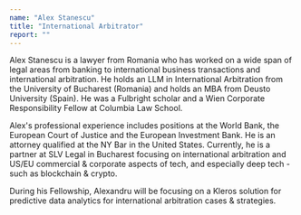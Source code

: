 ```yaml
---
name: "Alex Stanescu"
title: "International Arbitrator"
report: ""
---
```


Alex Stanescu is a lawyer from Romania who has worked on a wide span of legal areas from banking to international business transactions and international arbitration. He holds an LLM in International Arbitration from the University of Bucharest (Romania) and holds an MBA from Deusto University (Spain). He was a Fulbright scholar and a Wien Corporate Responsibility Fellow at Columbia Law School.

Alex's professional experience includes positions at the World Bank, the European Court of Justice and the European Investment Bank. He is an attorney qualified at the NY Bar in the United States. Currently, he is a partner at SLV Legal in Bucharest focusing on international arbitration and US/EU commercial & corporate aspects of tech, and especially deep tech - such as blockchain & crypto.

During his Fellowship, Alexandru will be focusing on a Kleros solution for predictive data analytics for international arbitration cases & strategies.
